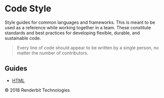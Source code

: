 # Code Style

Style guides for common languages and frameworks. This is meant to be used as a reference while working together in a team. These constitute standards and best practices for developing flexible, durable, and sustainable code.

> Every line of code should appear to be written by a single person, no matter the number of contributors.

## Guides

- [HTML](./HTML.md)

&copy; 2018 Renderbit Technologies
